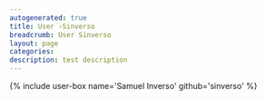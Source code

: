 ```yaml
---
autogenerated: true
title: User ›Sinverso
breadcrumb: User Sinverso
layout: page
categories: 
description: test description
---
```


{% include user-box name='Samuel Inverso' github='sinverso' %}
